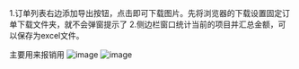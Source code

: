 1.订单列表右边添加导出按钮，点击即可下载图片。先将浏览器的下载设置固定订单下载文件夹，就不会弹窗提示了
2.侧边栏窗口统计当前的项目并汇总金额，可以保存为excel文件。

主要用来报销用
![image](main/README/1.png)
![image](main/README/2.png)
